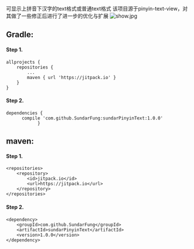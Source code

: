 可显示上拼音下汉字的text格式或普通text格式 该项目源于pinyin-text-view，对其做了一些修正后进行了进一步的优化与扩展
![show.jpg](http://upload-images.jianshu.io/upload_images/4905074-deee3bcf7ca4f71c.jpg?imageMogr2/auto-orient/strip%7CimageView2/2/w/500)

## Gradle:

#### Step 1.
```
allprojects {
	repositories {
		...
		maven { url 'https://jitpack.io' }
	}
}
```
#### Step 2.
```
dependencies {
      compile 'com.github.SundarFung:sundarPinyinText:1.0.0'
            }
```
## maven:

#### Step 1.

```
<repositories>
	<repository>
	    <id>jitpack.io</id>
	    <url>https://jitpack.io</url>
	</repository>
</repositories>
```
#### Step 2.

```
<dependency>
    <groupId>com.github.SundarFung</groupId>
    <artifactId>sundarPinyinText</artifactId>
    <version>1.0.0</version>
</dependency>
```
